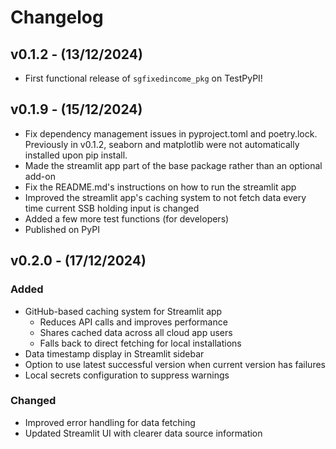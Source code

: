 # Changelog

<!--next-version-placeholder-->

## v0.1.2 - (13/12/2024)

- First functional release of `sgfixedincome_pkg` on TestPyPI!

## v0.1.9 - (15/12/2024)

- Fix dependency management issues in pyproject.toml and poetry.lock.
  Previously in v0.1.2, seaborn and matplotlib were not automatically installed
  upon pip install.
- Made the streamlit app part of the base package rather than an optional add-on
- Fix the README.md's instructions on how to run the streamlit app
- Improved the streamlit app's caching system to not fetch data every time current SSB holding input is changed
- Added a few more test functions (for developers)
- Published on PyPI

## v0.2.0 - (17/12/2024)

### Added
- GitHub-based caching system for Streamlit app
  - Reduces API calls and improves performance
  - Shares cached data across all cloud app users
  - Falls back to direct fetching for local installations
- Data timestamp display in Streamlit sidebar
- Option to use latest successful version when current version has failures
- Local secrets configuration to suppress warnings

### Changed
- Improved error handling for data fetching
- Updated Streamlit UI with clearer data source information